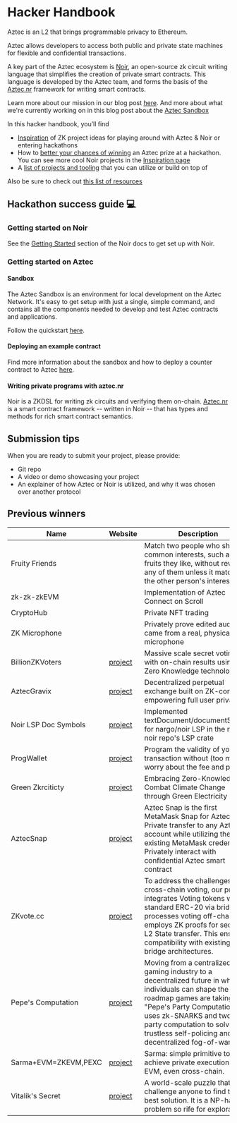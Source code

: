 # Hacker Handbook

Aztec is an L2 that brings programmable privacy to Ethereum.

Aztec allows developers to access both public and private state machines for flexible and confidential transactions.

A key part of the Aztec ecosystem is [Noir](https://noir-lang.org/), an open-source zk circuit writing language that simplifies the creation of private smart contracts. This language is developed by the Aztec team, and forms the basis of the [Aztec.nr](https://docs.aztec.network/developers/contracts/main) framework for writing smart contracts.

Learn more about our mission in our blog post [here](https://medium.com/aztec-protocol/aztec-the-hybrid-zkrollup-a90a197bf22e).
And more about what we're currently working on in this blog post about the [Aztec Sandbox](https://aztec.network/blog/announcing-aztec-sandbox-the-endgame-for-smart-contract-privacy/)

In this hacker handbook, you’ll find

- [Inspiration](INSPIRATION.md) of ZK project ideas for playing around with Aztec & Noir or entering hackathons
- How to [better your chances of winning](#hackathon-success-guide-) an Aztec prize at a hackathon. You can see more cool Noir projects in the [Inspiration page](./INSPIRATION.md#cool-noir-projects)
- A [list of projects and tooling](TOOLS.md) that you can utilize or build on top of

Also be sure to check out [this list of resources](../README.md)

## Hackathon success guide 💻

### Getting started on Noir

See the [Getting Started](https://noir-lang.org/docs/getting_started/noir_installation) section of the Noir docs to get set up with Noir.

### Getting started on Aztec

#### Sandbox

The Aztec Sandbox is an environment for local development on the Aztec Network. It's easy to get setup with just a single, simple command, and contains all the components needed to develop and test Aztec contracts and applications.

Follow the quickstart [here](https://sandbox.aztec.network/).

#### Deploying an example contract

Find more information about the sandbox and how to deploy a counter contract to Aztec [here](https://docs.aztec.network/developers/getting_started/aztecnr-getting-started).

#### Writing private programs with aztec.nr

Noir is a ZKDSL for writing zk circuits and verifying them on-chain. [Aztec.nr](http://aztec.nr) is a smart contract framework -- written in Noir -- that has types and methods for rich smart contract semantics.

## Submission tips

When you are ready to submit your project, please provide:

- Git repo
- A video or demo showcasing your project
- An explainer of how Aztec or Noir is utilized, and why it was chosen over another protocol

## Previous winners

| Name                 | Website                                                              | Description                                                                                                                                                                                                                                                            | Hackathon   |
| -------------------- | -------------------------------------------------------------------- | ---------------------------------------------------------------------------------------------------------------------------------------------------------------------------------------------------------------------------------------------------------------------- | ----------- |
| Fruity Friends       |                                                                      | Match two people who share common interests, such as fruits they like, without revealing any of them unless it matches the other person's interests                                                                                                                    | ZKHack      |
| zk-zk-zkEVM          |                                                                      | Implementation of Aztec Connect on Scroll                                                                                                                                                                                                                              | ZKHack      |
| CryptoHub            |                                                                      | Private NFT trading                                                                                                                                                                                                                                                    | ETHBerlin   |
| ZK Microphone        |                                                                      | Privately prove edited audio came from a real, physical microphone                                                                                                                                                                                                     | ETHParis    |
| BillionZKVoters      | [project](https://ethglobal.com/showcase/billionzkvoters-hw1br)      | Massive scale secret voting with on-chain results using Zero Knowledge technology                                                                                                                                                                                      | ETHOnline   |
| AztecGravix          | [project](https://ethglobal.com/showcase/aztecgravix-fag8m)          | Decentralized perpetual exchange built on ZK-contracts empowering full user privacy                                                                                                                                                                                    | ETHOnline   |
| Noir LSP Doc Symbols | [project](https://ethglobal.com/showcase/noir-lsp-doc-symbols-mvkyo) | Implemented textDocument/documentSymbol for nargo/noir LSP in the main noir repo's LSP crate                                                                                                                                                                           | ETHOnline   |
| ProgWallet           | [project](https://ethglobal.com/showcase/progwallet-4jgsr)           | Program the validity of your transaction without (too much) worry about the fee and privacy                                                                                                                                                                            | ETHIstanbul |
| Green Zkrciticty     | [project](https://ethglobal.com/showcase/green-zkrciticty-xfyd9)     | Embracing Zero-Knowledge to Combat Climate Change through Green Electricity                                                                                                                                                                                            | ETHIstanbul |
| AztecSnap            | [project](https://ethglobal.com/showcase/aztecsnap-prn4s)            | Aztec Snap is the first MetaMask Snap for Aztec. Private transfer to any Aztec account while utilizing the existing MetaMask credential. Privately interact with confidential Aztec smart contract                                                                     | ETHIstanbul |
| ZKvote.cc            | [project](https://ethglobal.com/showcase/zkvote-cc-rsvkt)            | To address the challenges of cross-chain voting, our protocol integrates Voting tokens with standard ERC-20 via bridge, processes voting off-chain, and employs ZK proofs for secure L2 State transfer. This ensures compatibility with existing bridge architectures. | ETHIstanbul|
| Pepe's Computation   | [project](https://ethglobal.com/showcase/pepes-computation-q2v90)    | Moving from a centralized gaming industry to a decentralized future in which individuals can shape the roadmap games are taking. "Pepe's Party Computation" uses zk-SNARKS and two-party computation to solve trustless self-policing and decentralized fog-of-war     | ETHIstanbul|
| Sarma+EVM=ZKEVM,PEXC | [project](https://ethglobal.com/showcase/sarma-evm-zkevm-pexc-9wp7o) | Sarma: simple primitive to achieve private execution on EVM, even cross-chain.                                                                                                                                                                                         | ETHIstanbul |
| Vitalik's Secret     | [project](https://ethglobal.com/showcase/vitaliks-secret-ajwsw)      | A world-scale puzzle that challenge anyone to find the best solution. It is a NP-hard problem so rife for exploration                                                                                                                                                  | ETHIstanbul |

